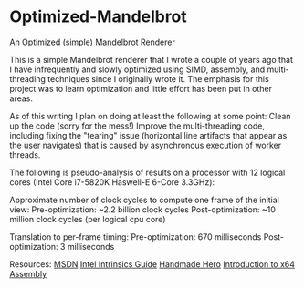 # Optimized-Mandelbrot
An Optimized (simple) Mandelbrot Renderer

This is a simple Mandelbrot renderer that I wrote a couple of years ago that I have infrequently and slowly optimized using SIMD, assembly, and multi-threading techniques since I originally wrote it. The emphasis for this project was to learn optimization and little effort has been put in other areas.

As of this writing I plan on doing at least the following at some point:
Clean up the code (sorry for the mess!)
Improve the multi-threading code, including fixing the "tearing" issue (horizontal line artifacts that appear as the user navigates) that is caused by asynchronous execution of worker threads.


The following is pseudo-analysis of results on a processor with 12 logical cores (Intel Core i7-5820K Haswell-E 6-Core 3.3GHz):

Approximate number of clock cycles to compute one frame of the initial view:
Pre-optimization: ~2.2 billion clock cycles
Post-optimization: ~10 million clock cycles (per logical cpu core)

Translation to per-frame timing:
Pre-optimization: 670 milliseconds
Post-optimization: 3 milliseconds


Resources:
[MSDN](https://msdn.microsoft.com/en-us)
[Intel Intrinsics Guide](https://software.intel.com/sites/landingpage/IntrinsicsGuide/)
[Handmade Hero](https://www.youtube.com/channel/UCaTznQhurW5AaiYPbhEA-KA)
[Introduction to x64 Assembly](https://software.intel.com/en-us/articles/introduction-to-x64-assembly)
